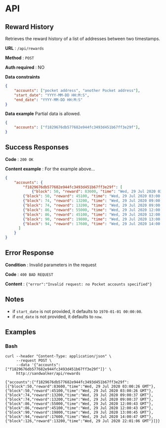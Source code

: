 # API

## Reward History

Retrieves the reward history of a list of addresses between two timestamps.

**URL** : `/api/rewards`

**Method** : `POST`

**Auth required** : NO

**Data constraints**

```json
{
    "accounts": ["pocket address", "another Pocket address"],
    "start_date": "YYYY-MM-DD HH:M:S",
    "end_date": "YYYY-MM-DD HH:M:S"
}
```

**Data example** Partial data is allowed.

```json
{
    "accounts": ["f1829676db577682e944fc3493d451b67ff3e29f"],
}
```

## Success Responses

**Code** : `200 OK`

**Content example** : For the example above...

```json
{
    "accounts": {
        "f1829676db577682e944fc3493d451b67ff3e29f": [
    	    {"block": 50, "reward": 83600, "time": "Wed, 29 Jul 2020 03:00:26 GMT"},
	    {"block": 50, "reward": 45100, "time": "Wed, 29 Jul 2020 03:00:26 GMT"},
	    {"block": 74, "reward": 13200, "time": "Wed, 29 Jul 2020 09:00:37 GMT"},
	    {"block": 74, "reward": 13200, "time": "Wed, 29 Jul 2020 09:00:37 GMT"},
	    {"block": 86, "reward": 55000, "time": "Wed, 29 Jul 2020 12:00:43 GMT"},
	    {"block": 86, "reward": 45100, "time": "Wed, 29 Jul 2020 12:00:43 GMT"},
	    {"block": 90, "reward": 19800, "time": "Wed, 29 Jul 2020 13:00:45 GMT"},
	    {"block": 94, "reward": 17600, "time": "Wed, 29 Jul 2020 14:00:47 GMT"}
	  ]
    }
}
```

## Error Response

**Condition** : Invalid parameters in the request

**Code** : `400 BAD REQUEST`

**Content** : `{"error":"Invalid request: no Pocket accounts specified"}`

## Notes

- if `start_date` is not provided, it defaults to `1970-01-01 00:00:00`.
- if `end_date` is not provided, it defaults to `now`.

## Examples

### Bash

```
curl --header "Content-Type: application/json" \
     --request POST \
     --data '{"accounts": ["f1829676db577682e944fc3493d451b67ff3e29f"]}' \
     http://sandwalker/api/rewards
```

```
{"accounts":{"f1829676db577682e944fc3493d451b67ff3e29f":[{"block":50,"reward":83600,"time":"Wed, 29 Jul 2020 03:00:26 GMT"},{"block":50,"reward":45100,"time":"Wed, 29 Jul 2020 03:00:26 GMT"},{"block":74,"reward":13200,"time":"Wed, 29 Jul 2020 09:00:37 GMT"},{"block":74,"reward":13200,"time":"Wed, 29 Jul 2020 09:00:37 GMT"},{"block":86,"reward":55000,"time":"Wed, 29 Jul 2020 12:00:43 GMT"},{"block":86,"reward":45100,"time":"Wed, 29 Jul 2020 12:00:43 GMT"},{"block":90,"reward":19800,"time":"Wed, 29 Jul 2020 13:00:45 GMT"},{"block":94,"reward":17600,"time":"Wed, 29 Jul 2020 14:00:47 GMT"},{"block":126,"reward":13200,"time":"Wed, 29 Jul 2020 22:01:06 GMT"}]}}
```